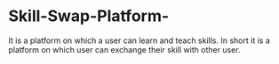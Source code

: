 # Skill-Swap-Platform-
It is a platform on which a user can learn and teach skills. In short it is a platform on which user can exchange their skill with other user.
